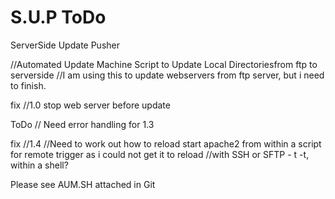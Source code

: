 # S.U.P ToDo
ServerSide Update Pusher

 

//Automated Update Machine Script to Update Local Directoriesfrom ftp to serverside
//I am using this to update webservers from ftp server, but i need to finish.

fix //1.0 stop web server before update


ToDo // Need error handling for 1.3


fix //1.4 
//Need to work out how to reload start apache2 from within a script for remote trigger as i could not get it to reload 
//with SSH or SFTP - t -t, within a shell?


Please see AUM.SH attached in Git
